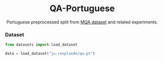 <div align="center">
    <h1 align="center">QA-Portuguese</h2>
    Portuguese preprocessed split from <a href="https://huggingface.co/datasets/clips/mqa">MQA dataset</a> and related experiments.
</div>

### Dataset

```python
from datasets import load_dataset

data = load_dataset("ju-resplande/qa-pt")
```
